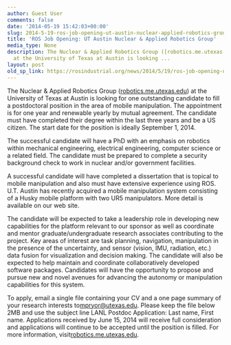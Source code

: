 ```yaml
---
author: Guest User
comments: false
date: '2014-05-19 15:42:03+00:00'
slug: 2014-5-19-ros-job-opening-ut-austin-nuclear-applied-robotics-group
title: 'ROS Job Opening: UT Austin Nuclear & Applied Robotics Group'
media_type: None
description: The Nuclear & Applied Robotics Group ([robotics.me.utexas.edu](http://robotics.me.utexas.edu/))
  at the University of Texas at Austin is looking ...
layout: post
old_sp_link: https://rosindustrial.org/news/2014/5/19/ros-job-opening-ut-austin-nuclear-applied-robotics-group
---
```


The Nuclear & Applied Robotics Group ([robotics.me.utexas.edu](http://robotics.me.utexas.edu/)) at the University of Texas at Austin is looking for one outstanding candidate to fill a postdoctoral position in the area of mobile manipulation. The appointment is for one year and renewable yearly by mutual agreement. The candidate must have completed their degree within the last three years and be a US citizen. The start date for the position is ideally September 1, 2014.

The successful candidate will have a PhD with an emphasis on robotics within mechanical engineering, electrical engineering, computer science or a related field. The candidate must be prepared to complete a security background check to work in nuclear and/or government facilities.  

A successful candidate will have completed a dissertation that is topical to mobile manipulation and also must have extensive experience using ROS. U.T. Austin has recently acquired a mobile manipulation system consisting of a Husky mobile platform with two UR5 manipulators. More detail is available on our web site.

The candidate will be expected to take a leadership role in developing new capabilities for the platform relevant to our sponsor as well as coordinate and mentor graduate/undergraduate research associates contributing to the project. Key areas of interest are task planning, navigation, manipulation in the presence of the uncertainty, and sensor (vision, IMU, radiation, etc.) data fusion for visualization and decision making. The candidate will also be expected to help maintain and coordinate collaboratively developed software packages. Candidates will have the opportunity to propose and pursue new and novel avenues for advancing the autonomy or manipulation capabilities for this system.

To apply, email a single file containing your CV and a one page summary of your research interests to[mpryor@utexas.edu](mailto:mpryor@utexas.edu). Please keep the file below 2MB and use the subject line LANL Postdoc Application: Last name, First name. Applications received by June 15, 2014 will receive full consideration and applications will continue to be accepted until the position is filled. For more information, visit[robotics.me.utexas.edu](http://robotics.me.utexas.edu/).


